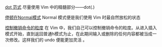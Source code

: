 [dot 范式](../../../pdf/books/Vim.pdf#page=54)
尽量使用 Vim 中的精髓部分——dot(.)

[停顿在Normal模式](../../../pdf/books/Vim.pdf#page=57)
Normal 模式便是我们使用 Vim 时最自然放松的状态

[控制撤销命令的粒度](../../../pdf/books/Vim.pdf#page=58)
在 Vim 中，我们自己可以控制撤销命令的粒度。从进入插入模式开始，直到返回普通h模式为止，在此期间输入或删除的任何内容都被当成一次修改。这样我们的 undo 便能更加灵活 。
